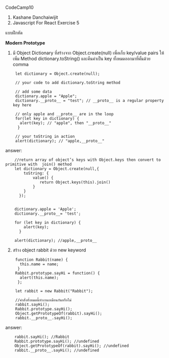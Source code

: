 CodeCamp10  
1. Kashane Danchaiwijit  
2. Javascript For React Exercise 5

แบบฝึกหัด 

**Modern Prototype**    
1) มี Object Dictionary ที่สร้างจาก Object.create(null) เพื่อเก็บ key/value pairs
        ให้เพิ่ม Method dictionary.toString() และคืนค่าเป็น key ทั้งหมดออกมาที่คั้นด้วย comma


        let dictionary = Object.create(null);

        // your code to add dictionary.toString method

        // add some data
        dictionary.apple = "Apple";
        dictionary.__proto__ = "test"; // __proto__ is a regular property key here

        // only apple and __proto__ are in the loop
        for(let key in dictionary) {
          alert(key); // "apple", then "__proto__"
         }

        // your toString in action
        alert(dictionary); // "apple,__proto__"


answer:


        //return array of object’s keys with Object.keys then convert to primitive with  join() method
        let dictionary = Object.create(null,{
            toString: {
                value() {
                   return Object.keys(this).join()
                } 
            }
          });


        dictionary.apple = 'Apple';
        dictionary.__proto__= 'test';

        for (let key in dictionary) {
            alert(key);
          }

        alert(dictionary); //apple,__proto__
        


2) สร้าง object rabbit ด้วย new keyword


        function Rabbit(name) {
          this.name = name;
         }
        Rabbit.prototype.sayHi = function() {
          alert(this.name);
         };
  
        let rabbit = new Rabbit("Rabbit");

        //คำสั่งทั้งหมดนี้ทำงานเหมือนกันหรือไม่
        rabbit.sayHi();
        Rabbit.prototype.sayHi();
        Object.getPrototypeOf(rabbit).sayHi();
        rabbit.__proto__.sayHi();

      
answer:


        rabbit.sayHi(); //Rabbit
        Rabbit.prototype.sayHi(); //undefined
        Object.getPrototypeOf(rabbit).sayHi(); //undefined 
        rabbit.__proto__.sayHi(); //undefined












